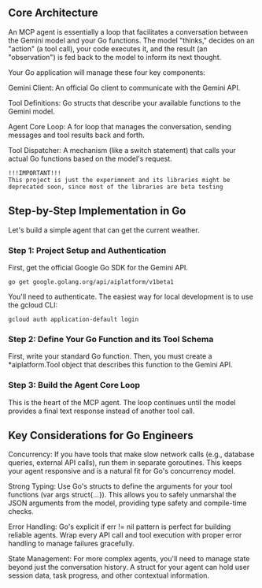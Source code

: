 ## Core Architecture
An MCP agent is essentially a loop that facilitates a conversation between the Gemini model and your Go functions. The model "thinks," decides on an "action" (a tool call), your code executes it, and the result (an "observation") is fed back to the model to inform its next thought.

Your Go application will manage these four key components:

Gemini Client: An official Go client to communicate with the Gemini API.

Tool Definitions: Go structs that describe your available functions to the Gemini model.

Agent Core Loop: A for loop that manages the conversation, sending messages and tool results back and forth.

Tool Dispatcher: A mechanism (like a switch statement) that calls your actual Go functions based on the model's request.

```
!!!IMPORTANT!!!
This project is just the experimnent and its libraries might be deprecated soon, since most of the libraries are beta testing
```
## Step-by-Step Implementation in Go
Let's build a simple agent that can get the current weather.

### Step 1: Project Setup and Authentication
First, get the official Google Go SDK for the Gemini API.
```
go get google.golang.org/api/aiplatform/v1beta1
```
You'll need to authenticate. The easiest way for local development is to use the gcloud CLI:
```
gcloud auth application-default login
```
### Step 2: Define Your Go Function and its Tool Schema
First, write your standard Go function. Then, you must create a *aiplatform.Tool object that describes this function to the Gemini API.

### Step 3: Build the Agent Core Loop
This is the heart of the MCP agent. The loop continues until the model provides a final text response instead of another tool call.

## Key Considerations for Go Engineers
Concurrency: If you have tools that make slow network calls (e.g., database queries, external API calls), run them in separate goroutines. This keeps your agent responsive and is a natural fit for Go's concurrency model.

Strong Typing: Use Go's structs to define the arguments for your tool functions (var args struct{...}). This allows you to safely unmarshal the JSON arguments from the model, providing type safety and compile-time checks.

Error Handling: Go's explicit if err != nil pattern is perfect for building reliable agents. Wrap every API call and tool execution with proper error handling to manage failures gracefully.

State Management: For more complex agents, you'll need to manage state beyond just the conversation history. A struct for your agent can hold user session data, task progress, and other contextual information.